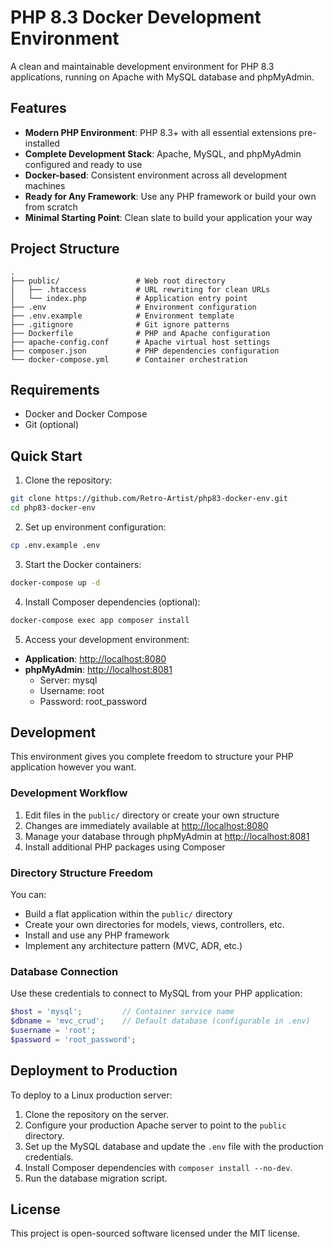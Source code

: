 # PHP 8.3 Docker Development Environment

A clean and maintainable development environment for PHP 8.3 applications, running on Apache with MySQL database and phpMyAdmin.

## Features

- **Modern PHP Environment**: PHP 8.3+ with all essential extensions pre-installed
- **Complete Development Stack**: Apache, MySQL, and phpMyAdmin configured and ready to use
- **Docker-based**: Consistent environment across all development machines
- **Ready for Any Framework**: Use any PHP framework or build your own from scratch
- **Minimal Starting Point**: Clean slate to build your application your way

## Project Structure

```
.
├── public/                 # Web root directory
│   ├── .htaccess           # URL rewriting for clean URLs
│   └── index.php           # Application entry point
├── .env                    # Environment configuration
├── .env.example            # Environment template
├── .gitignore              # Git ignore patterns
├── Dockerfile              # PHP and Apache configuration
├── apache-config.conf      # Apache virtual host settings
├── composer.json           # PHP dependencies configuration
└── docker-compose.yml      # Container orchestration
```

## Requirements

- Docker and Docker Compose
- Git (optional)

## Quick Start

1. Clone the repository:

```bash
git clone https://github.com/Retro-Artist/php83-docker-env.git
cd php83-docker-env
```

2. Set up environment configuration:

```bash
cp .env.example .env
```

3. Start the Docker containers:

```bash
docker-compose up -d
```

4. Install Composer dependencies (optional):

```bash
docker-compose exec app composer install
```

5. Access your development environment:

- **Application**: [http://localhost:8080](http://localhost:8080)
- **phpMyAdmin**: [http://localhost:8081](http://localhost:8081)
  - Server: mysql
  - Username: root
  - Password: root_password

## Development

This environment gives you complete freedom to structure your PHP application however you want.

### Development Workflow

1. Edit files in the `public/` directory or create your own structure
2. Changes are immediately available at [http://localhost:8080](http://localhost:8080)
3. Manage your database through phpMyAdmin at [http://localhost:8081](http://localhost:8081)
4. Install additional PHP packages using Composer

### Directory Structure Freedom

You can:
- Build a flat application within the `public/` directory
- Create your own directories for models, views, controllers, etc.
- Install and use any PHP framework
- Implement any architecture pattern (MVC, ADR, etc.)

### Database Connection

Use these credentials to connect to MySQL from your PHP application:

```php
$host = 'mysql';         // Container service name
$dbname = 'mvc_crud';    // Default database (configurable in .env)
$username = 'root';
$password = 'root_password';
```

## Deployment to Production

To deploy to a Linux production server:

1. Clone the repository on the server.
2. Configure your production Apache server to point to the `public` directory.
3. Set up the MySQL database and update the `.env` file with the production credentials.
4. Install Composer dependencies with `composer install --no-dev`.
5. Run the database migration script.

## License

This project is open-sourced software licensed under the MIT license.
